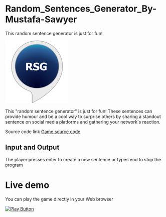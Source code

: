 # Random_Sentences_Generator_By-Mustafa-Sawyer
This random sentence generator is just for fun!


<img alt="Iimage" width = "200px" src="rsg.png"/>

This "random sentence generator" is just for fun! These sentences can provide humour and be a cool way to surprise others by sharing a standout sentence on social media platforms and gathering your network's reaction.

Source code link [Game source code](https://github.com/sawyer8604/Random_Sentences_Generator_By-Mustafa/Sawyer/blob/main/RandomSentencesGenerator/RandomSentencesGenerator.cs)

## Input and Output 

The player presses enter to create a new sentence or types end to stop the program

# Live demo

You can play the game directly in your Web browser

[<img alt="Play Button" src="https://user-images.githubusercontent.com/112724499/196454004-e5d764a7-7421-4771-b365-41b16e3344f9.png" />](https://replit.com/@sawyer8604/Random-Sentence-Generator#Main.cs)
